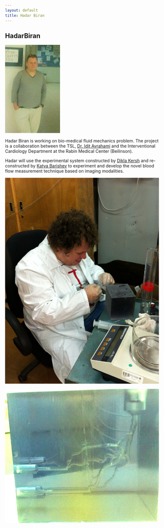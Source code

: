 ```yaml
---
layout: default
title: Hadar Biran
---
```


## HadarBiran


![](../images/275461_572268587_2429687_n.jpg)

Hadar Biran is working on bio-medical fluid mechanics problem. The project is a collaboration between the TSL, [Dr. Idit Avrahami](http://highlearn.afeka.ac.il/users/www/17672/Dr_Idit_Avrahami.htm) and the Interventional Cardiology Department at the Rabin Medical Center (Beilinson). 

Hadar will use the experimental system constructed by [Dikla Kersh](dikla_kersh.html) and re-constructed by [Katya Barishev](katya_barishev.html) to experiment and develop the novel blood flow measurement technique based on imaging modalities. 

![](../images/hadar_in_work.jpg)


![](../images/transparent_model.jpg)
